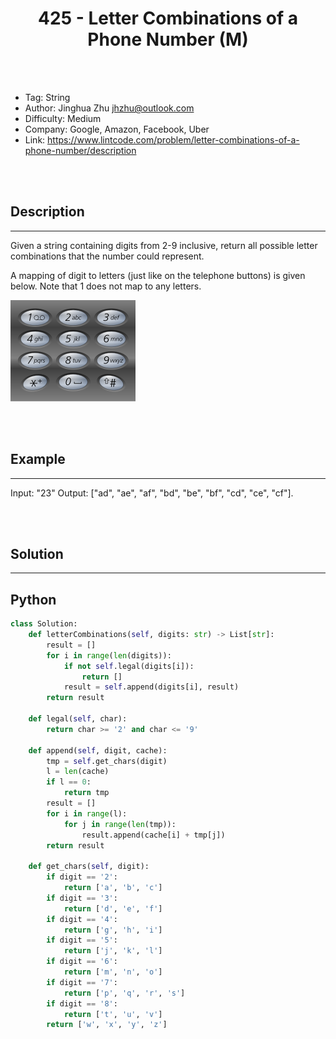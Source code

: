 # <center>425 - Letter Combinations of a Phone Number (M)</center> 



<br></br>

* Tag: String
* Author: Jinghua Zhu <jhzhu@outlook.com>
* Difficulty: Medium
* Company: Google, Amazon, Facebook, Uber
* Link: https://www.lintcode.com/problem/letter-combinations-of-a-phone-number/description

<br></br>



## Description
----
Given a string containing digits from 2-9 inclusive, return all possible letter combinations that the number could represent.

A mapping of digit to letters (just like on the telephone buttons) is given below. Note that 1 does not map to any letters.

![](./Images/letter_combination_phone_num.png)

<br></br>



## Example
----
Input: "23"
Output: ["ad", "ae", "af", "bd", "be", "bf", "cd", "ce", "cf"].

<br></br>



## Solution
----
## Python
```python
class Solution:
    def letterCombinations(self, digits: str) -> List[str]:
        result = []
        for i in range(len(digits)):
            if not self.legal(digits[i]):
                return []
            result = self.append(digits[i], result)
        return result
    
    def legal(self, char):
        return char >= '2' and char <= '9'
    
    def append(self, digit, cache):
        tmp = self.get_chars(digit)
        l = len(cache)
        if l == 0:
            return tmp
        result = []
        for i in range(l):
            for j in range(len(tmp)):
                result.append(cache[i] + tmp[j])
        return result
    
    def get_chars(self, digit):
        if digit == '2':
            return ['a', 'b', 'c']
        if digit == '3':
            return ['d', 'e', 'f']
        if digit == '4':
            return ['g', 'h', 'i']
        if digit == '5':
            return ['j', 'k', 'l']
        if digit == '6':
            return ['m', 'n', 'o']
        if digit == '7':
            return ['p', 'q', 'r', 's']
        if digit == '8':
            return ['t', 'u', 'v']
        return ['w', 'x', 'y', 'z']
```
